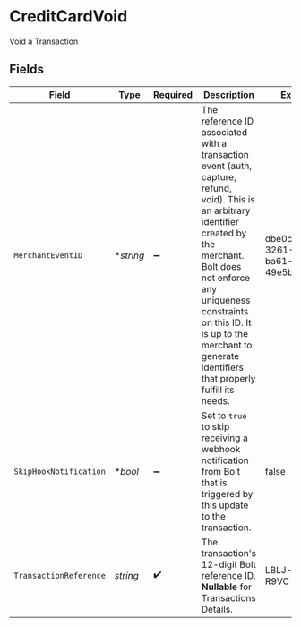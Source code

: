 # CreditCardVoid

Void a Transaction


## Fields

| Field                                                                                                                                                                                                                                                                                       | Type                                                                                                                                                                                                                                                                                        | Required                                                                                                                                                                                                                                                                                    | Description                                                                                                                                                                                                                                                                                 | Example                                                                                                                                                                                                                                                                                     |
| ------------------------------------------------------------------------------------------------------------------------------------------------------------------------------------------------------------------------------------------------------------------------------------------- | ------------------------------------------------------------------------------------------------------------------------------------------------------------------------------------------------------------------------------------------------------------------------------------------- | ------------------------------------------------------------------------------------------------------------------------------------------------------------------------------------------------------------------------------------------------------------------------------------------- | ------------------------------------------------------------------------------------------------------------------------------------------------------------------------------------------------------------------------------------------------------------------------------------------- | ------------------------------------------------------------------------------------------------------------------------------------------------------------------------------------------------------------------------------------------------------------------------------------------- |
| `MerchantEventID`                                                                                                                                                                                                                                                                           | **string*                                                                                                                                                                                                                                                                                   | :heavy_minus_sign:                                                                                                                                                                                                                                                                          | The reference ID associated with a transaction event (auth, capture, refund, void). This is an arbitrary identifier created by the merchant. Bolt does not enforce any uniqueness constraints on this ID. It is up to the merchant to generate identifiers that properly fulfill its needs. | dbe0cd5d-3261-41d9-ba61-49e5b9d07567                                                                                                                                                                                                                                                        |
| `SkipHookNotification`                                                                                                                                                                                                                                                                      | **bool*                                                                                                                                                                                                                                                                                     | :heavy_minus_sign:                                                                                                                                                                                                                                                                          | Set to `true` to skip receiving a webhook notification from Bolt that is triggered by this update to the transaction.                                                                                                                                                                       | false                                                                                                                                                                                                                                                                                       |
| `TransactionReference`                                                                                                                                                                                                                                                                      | *string*                                                                                                                                                                                                                                                                                    | :heavy_check_mark:                                                                                                                                                                                                                                                                          | The transaction's 12-digit Bolt reference ID. **Nullable** for Transactions Details.                                                                                                                                                                                                        | LBLJ-TWW7-R9VC                                                                                                                                                                                                                                                                              |